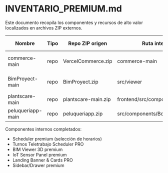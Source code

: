 # INVENTARIO_PREMIUM.md

Este documento recopila los componentes y recursos de alto valor localizados en archivos ZIP externos.

| Nombre            | Tipo | Repo ZIP origen     | Ruta interna                   | Tecnología actual | Por qué es valioso           | Dificultad migrar | Carpeta destino | Ideas adicionales |
| ----------------- | ---- | ------------------- | ------------------------------ | ----------------- | ---------------------------- | ----------------- | --------------- | ----------------- |
| commerce-main     | repo | VercelCommerce.zip  | commerce-main                  | -                 | Recurso premium reutilizable | media             | premium/        |                   |
| BimProyect-main   | repo | BimProyect.zip      | src/viewer                     | Three.js          | Visualizador BIM completo    | media             | premium/3d      | Integrar VR       |
| plantscare-main   | repo | plantscare-main.zip | frontend/src/components        | Vue.js            | Panel IoT y sensores         | media             | premium/iot     | Refactor a React  |
| peluqueriapp-main | repo | peluqueriapp.zip    | src/components/BookingForm.jsx | React             | Formulario de reservas       | media             | premium/forms   | Integrar pagos    |

Componentes internos completados:

- Scheduler premium (selección de horarios)
- Turnos Teletrabajo Scheduler PRO
- BIM Viewer 3D premium
- IoT Sensor Panel premium
- Landing Banner & Cards PRO
- Sidebar/Drawer premium
